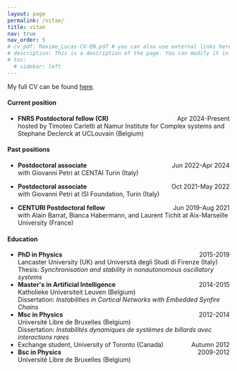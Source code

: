 ```yaml
---
layout: page
permalink: /vitae/
title: vitae
nav: true
nav_order: 5
# cv_pdf: Maxime_Lucas-CV-EN.pdf # you can also use external links here
# description: This is a description of the page. You can modify it in '_pages/cv.md'. You can also change or remove the top pdf download button.
# toc:
  # sidebar: left
---
```


My full CV can be found [here](/assets/cv/Maxime_Lucas-CV-EN.pdf).

#### Current position

- **FNRS Postdoctoral fellow (CR)**<span style="float:right;">Apr 2024-Present</span>   
hosted by Timoteo Carletti at Namur Institute for Complex systems and Stephane Declerck at UCLouvain (Belgium)

#### Past positions

- **Postdoctoral associate**<span style="float:right;">Jun 2022-Apr 2024</span>   
with Giovanni Petri at CENTAI Turin (Italy)

- **Postdoctoral associate**<span style="float:right;">Oct 2021-May 2022</span>   
with Giovanni Petri at ISI Foundation, Turin (Italy)
- **CENTURI Postdoctoral fellow**<span style="float:right;">Jun 2019-Aug 2021</span>   
with Alain Barrat, Bianca Habermann, and Laurent Tichit at Aix-Marseille University (France) 

#### Education

- **PhD in Physics** <span style="float:right;">2015-2019</span>   
Lancaster University (UK) and Università degli Studi di Firenze (Italy)   
Thesis: *Synchronisation and stability in nonautonomous oscillatory systems*
- **Master's in Artificial Intelligence** <span style="float:right;">2014-2015</span>   
Katholieke Universiteit Leuven (Belgium)   
Dissertation: *Instabilities in Cortical Networks with Embedded Synfire Chains*
- **Msc in Physics** <span style="float:right;">2012-2014</span>   
Université Libre de Bruxelles (Belgium)   
Dissertation: *Instabilités dynamiques de systèmes de billards avec interactions rares*
- Exchange student, University of Toronto (Canada) <span style="float:right;">Autumn 2012</span>
- **Bsc in Physics** <span style="float:right;">2009-2012</span>   
Université Libre de Bruxelles (Belgium)
